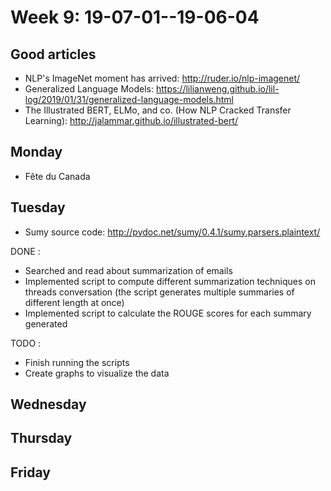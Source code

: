 # Week 9: 19-07-01--19-06-04

## Good articles 

- NLP's ImageNet moment has arrived: http://ruder.io/nlp-imagenet/
- Generalized Language Models: https://lilianweng.github.io/lil-log/2019/01/31/generalized-language-models.html
- The Illustrated BERT, ELMo, and co. (How NLP Cracked Transfer Learning): http://jalammar.github.io/illustrated-bert/

## Monday

- Fête du Canada
  
## Tuesday

- Sumy source code: http://pydoc.net/sumy/0.4.1/sumy.parsers.plaintext/

DONE : 

- Searched and read about summarization of emails
- Implemented script to compute different summarization techniques on threads conversation (the script generates multiple summaries of different length at once)
- Implemented script to calculate the ROUGE scores for each summary generated

TODO : 

- Finish running the scripts 
- Create graphs to visualize the data

## Wednesday

## Thursday

## Friday
